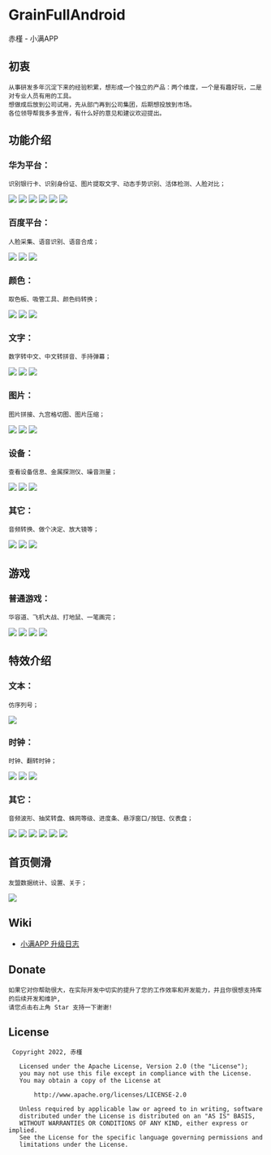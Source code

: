 # GrainFullAndroid
赤槿 - 小满APP

## 初衷
    从事研发多年沉淀下来的经验积累，想形成一个独立的产品：两个维度，一个是有趣好玩，二是对专业人员有用的工具。
    想做成后放到公司试用，先从部门再到公司集团，后期想投放到市场。
    各位领导帮我多多宣传，有什么好的意见和建议欢迎提出。

## 功能介绍

### 华为平台：
    识别银行卡、识别身份证、图片提取文字、动态手势识别、活体检测、人脸对比；

![](image/IdentifyBankCards.jpg)
![](image/IdentifyIdCard.jpg)
![](image/ImageExtractionText.jpg)
![](image/DynamicGestures.jpg)
![](image/LivenessDetection.jpg)
![](image/FaceComparison.jpg)

### 百度平台：
    人脸采集、语音识别、语音合成；

![](image/FaceRecognition.jpg)
![](image/VoiceRecog.jpg)
![](image/SpeechSynthesis.jpg)

### 颜色：
    取色板、吸管工具、颜色码转换；

![](image/ColorPicker.jpg)
![](image/PicturePipette.jpg)
![](image/ColorCodeConversion.jpg)

### 文字：
    数字转中文、中文转拼音、手持弹幕；

![](image/DigitalToChinese.jpg)
![](image/ChineseToPinyin.jpg)
![](image/HandheldBulletScreen.jpg)

### 图片：
    图片拼接、九宫格切图、图片压缩；

![](image/PictureMosaic.jpg)
![](image/NinePalaces.jpg)
![](image/PictureCompression.jpg)

### 设备：
    查看设备信息、金属探测仪、噪音测量；

![](image/EquipmentInfo.jpg)
![](image/MetalDetector.jpg)
![](image/NoiseMeasurement.jpg)

### 其它：
    音频转换、做个决定、放大镜等；

![](image/AudioConversion.jpg)
![](image/Decision.jpg)
![](image/Magnifier.jpg)

## 游戏
### 普通游戏：
    华容道、飞机大战、打地鼠、一笔画完；

![](image/klotskiGame.jpg)
![](image/AircraftWar.jpg)
![](image/WhacAMole.jpg)
![](image/OneLineToEnd.jpg)

## 特效介绍
### 文本：
    仿序列号；

![](image/SerialNumber.jpg)

### 时钟：
    时钟、翻转时钟；

![](image/ClockGreen.jpg)
![](image/ClockWhite.jpg)
![](image/FlipClock.jpg)

### 其它：
    音频波形、抽奖转盘、蛛网等级、进度条、悬浮窗口/按钮、仪表盘；

![](image/AudioWaveform.jpg)
![](image/LotteryTurntable.jpg)
![](image/SpiderWebGrade.jpg)
![](image/ProgressView.jpg)
![](image/LevitationButton.jpg)
![](image/Dashboard.jpg)

## 首页侧滑
    友盟数据统计、设置、关于；

![](image/DataStatistics.jpg)

## Wiki
* [小满APP 升级日志](https://github.com/wangliyang206/GrainFullAndroid/wiki/UpdateLog)

## Donate
    如果它对你帮助很大，在实际开发中切实的提升了您的工作效率和开发能力，并且你很想支持库的后续开发和维护,
    请您点击右上角 Star 支持一下谢谢!

## License
``` 
 Copyright 2022, 赤槿       
  
   Licensed under the Apache License, Version 2.0 (the "License");
   you may not use this file except in compliance with the License.
   You may obtain a copy of the License at 
 
       http://www.apache.org/licenses/LICENSE-2.0 

   Unless required by applicable law or agreed to in writing, software
   distributed under the License is distributed on an "AS IS" BASIS,
   WITHOUT WARRANTIES OR CONDITIONS OF ANY KIND, either express or implied.
   See the License for the specific language governing permissions and
   limitations under the License.
```